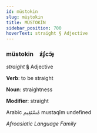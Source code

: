 ```yaml
---
id: müstokin
slug: müstokin
title: MÜSTOKİN
sidebar_position: 700
hoverText: straight § Adjective
---
```


### müstokin&emsp;<span kind="abugida">ƶ́ʄcɔ̃ɟ</span>

*straight* **§** Adjective

**Verb**: to be straight

**Noun**: straightness

**Modifier**: straight

Arabic مُسْتَقِيم mustaqīm undefined

*Afroasiatic Language Family*